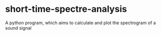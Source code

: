 # short-time-spectre-analysis
A python program, which aims to calculate and plot the spectrogram of a sound signal
